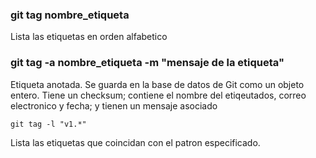 ### git tag nombre_etiqueta
Lista las etiquetas en orden alfabetico


### git tag -a nombre_etiqueta -m "mensaje de la etiqueta"
Etiqueta anotada. Se guarda en la base de datos de Git como un objeto entero. Tiene un checksum; contiene el nombre del etiqeutados, correo electronico y fecha; y tienen un mensaje asociado

```
git tag -l "v1.*"
```
Lista las etiquetas que coincidan con el patron especificado.

